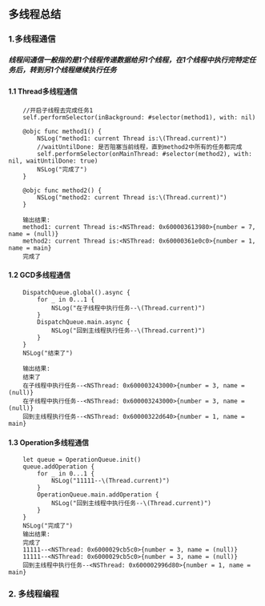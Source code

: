 ## 多线程总结
### 1.多线程通信
##### 线程间通信一般指的是1个线程传递数据给另1个线程，在1个线程中执行完特定任务后，转到另1个线程继续执行任务
#### 1.1 Thread多线程通信
        //开启子线程去完成任务1
        self.performSelector(inBackground: #selector(method1), with: nil)

        @objc func method1() {
            NSLog("method1: current Thread is:\(Thread.current)")
            //waitUntilDone: 是否阻塞当前线程，直到method2中所有的任务都完成
            self.performSelector(onMainThread: #selector(method2), with: nil, waitUntilDone: true)
            NSLog("完成了")
        }

        @objc func method2() {
            NSLog("method2: current Thread is:\(Thread.current)")
        }
         
        输出结果:
        method1: current Thread is:<NSThread: 0x600003613980>{number = 7, name = (null)}
        method2: current Thread is:<NSThread: 0x60000361e0c0>{number = 1, name = main}
        完成了
#### 1.2 GCD多线程通信
        DispatchQueue.global().async {
            for _ in 0...1 {
                NSLog("在子线程中执行任务--\(Thread.current)")
            }
            DispatchQueue.main.async {
                NSLog("回到主线程执行任务--\(Thread.current)")
            }
        }
        NSLog("结束了")
        
        输出结果:
        结束了
        在子线程中执行任务--<NSThread: 0x600003243000>{number = 3, name = (null)}
        在子线程中执行任务--<NSThread: 0x600003243000>{number = 3, name = (null)}
        回到主线程执行任务--<NSThread: 0x60000322d640>{number = 1, name = main}
        
#### 1.3 Operation多线程通信
        let queue = OperationQueue.init()
        queue.addOperation {
            for _ in 0...1 {
                NSLog("11111--\(Thread.current)")
            }
            OperationQueue.main.addOperation {
                NSLog("回到主线程中执行任务--\(Thread.current)")
            }
        }
        NSLog("完成了")
        输出结果:
        完成了
        11111--<NSThread: 0x6000029cb5c0>{number = 3, name = (null)}
        11111--<NSThread: 0x6000029cb5c0>{number = 3, name = (null)}
        回到主线程中执行任务--<NSThread: 0x600002996d80>{number = 1, name = main}
### 2. 多线程编程
